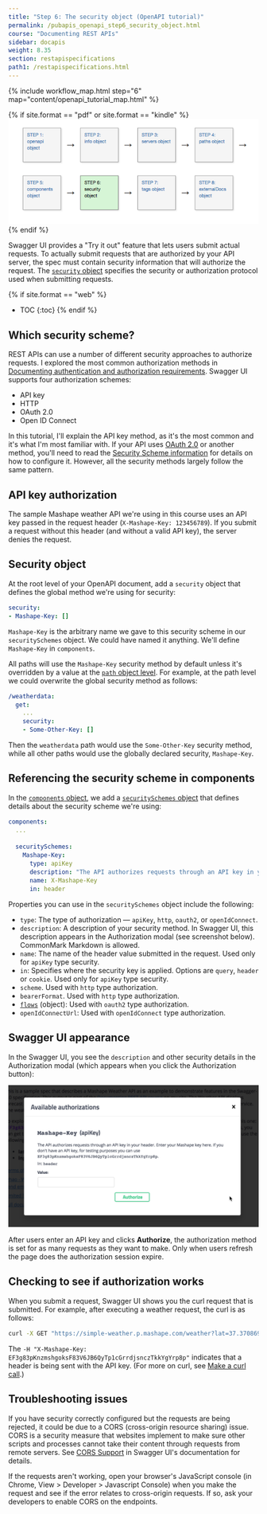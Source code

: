 ```yaml
---
title: "Step 6: The security object (OpenAPI tutorial)"
permalink: /pubapis_openapi_step6_security_object.html
course: "Documenting REST APIs"
sidebar: docapis
weight: 8.35
section: restapispecifications
path1: /restapispecifications.html
---
```


{% include workflow_map.html step="6" map="content/openapi_tutorial_map.html"  %}

{% if site.format == "pdf" or site.format == "kindle" %}
<img src="images/openapistep6.png"/>
{% endif %}

Swagger UI provides a "Try it out" feature that lets users submit actual requests. To actually submit requests that are authorized by your API server, the spec must contain security information that will authorize the request. The [`security` object](https://github.com/OAI/OpenAPI-Specification/blob/master/versions/3.0.0.md#securityRequirementObject) specifies the security or authorization protocol used when submitting requests.

{% if site.format == "web" %}
* TOC
{:toc}
{% endif %}

## Which security scheme?

REST APIs can use a number of different security approaches to authorize requests. I explored the most common authorization methods in [Documenting authentication and authorization requirements](docapis_more_about_authorization.html). Swagger UI supports four authorization schemes:

* API key
* HTTP
* OAuth 2.0
* Open ID Connect

In this tutorial, I'll explain the API key method, as it's the most common and it's what I'm most familiar with. If your API uses [OAuth 2.0](docapis_more_about_authorization.html#oauth-20) or another method, you'll need to read the [Security Scheme information](https://github.com/OAI/OpenAPI-Specification/blob/master/versions/3.0.0.md#security-scheme-object) for details on how to configure it. However, all the security methods largely follow the same pattern.

## API key authorization

The sample Mashape weather API we're using in this course uses an API key passed in the request header (`X-Mashape-Key: 123456789`). If you submit a request without this header (and without a valid API key), the server denies the request.

## Security object

At the root level of your OpenAPI document, add a `security` object that defines the global method we're using for security:

```yaml
security:
- Mashape-Key: []
```

`Mashape-Key` is the arbitrary name we gave to this security scheme in our `securitySchemes` object. We could have named it anything. We'll define `Mashape-Key` in `components`.

All paths will use the `Mashape-Key` security method by default unless it's overridden by a value at the [`path` object level](pubapis_openapi_step4_paths_object.html). For example, at the path level we could overwrite the global security method as follows:

```yaml
/weatherdata:
  get:
    ...
    security:
    - Some-Other-Key: []
```

Then the `weatherdata` path would use the `Some-Other-Key` security method, while all other paths would use the globally declared security, `Mashape-Key`.

## Referencing the security scheme in components

In the [`components` object](pubapis_openapi_step5_components_object.html), we add a [`securitySchemes` object](https://github.com/OAI/OpenAPI-Specification/blob/master/versions/3.0.0.md#securitySchemeObject) that defines details about the security scheme we're using:

```yaml
components:
  ...

  securitySchemes:
    Mashape-Key:
      type: apiKey
      description: "The API authorizes requests through an API key in your header. Enter your Mashape key here. If you don't have an API key, for testing purposes you can use `EF3g83pKnzmshgoksF83V6JB6QyTp1cGrrdjsnczTkkYgYrp8p`."
      name: X-Mashape-Key
      in: header
```

Properties you can use in the `securitySchemes` object include the following:

* `type`: The type of authorization &mdash; `apiKey`, `http`, `oauth2`, or `openIdConnect`.
* `description`: A description of your security method. In Swagger UI, this description appears in the Authorization modal (see screenshot below). CommonMark Markdown is allowed.
* `name`: The name of the header value submitted in the request. Used only for `apiKey` type security.
* `in`: Specifies where the security key is applied. Options are `query`, `header` or `cookie`. Used only for `apiKey` type security.
* `scheme`. Used with `http` type authorization.
* `bearerFormat`. Used with `http` type authorization.
* [`flows`](https://github.com/OAI/OpenAPI-Specification/blob/master/versions/3.0.0.md#oauthFlowsObject) (object): Used with `oauth2` type authorization.
* `openIdConnectUrl`: Used with `openIdConnect` type authorization.

## Swagger UI appearance

In the Swagger UI, you see the `description` and other security details in the Authorization modal (which appears when you click the Authorization button):

<a href="http://idratherbewriting.com/learnapidoc/assets/files/swagger/index.html" class="noExtIcon"><img src="images/openapitutorial_securityauth.png"/></a>

After users enter an API key and clicks **Authorize**, the authorization method is set for as many requests as they want to make. Only when users refresh the page does the authorization session expire.

## Checking to see if authorization works

When you submit a request, Swagger UI shows you the curl request that is submitted. For example, after executing a weather request, the curl is as follows:

```bash
curl -X GET "https://simple-weather.p.mashape.com/weather?lat=37.3708698&lng=-122.037593" -H "accept: text/plain" -H "X-Mashape-Key: EF3g83pKnzmshgoksF83V6JB6QyTp1cGrrdjsnczTkkYgYrp8p"
```

The `-H "X-Mashape-Key: EF3g83pKnzmshgoksF83V6JB6QyTp1cGrrdjsnczTkkYgYrp8p"` indicates that a header is being sent with the API key. (For more on curl, see [Make a curl call](docapis_make_curl_call.html).)

## Troubleshooting issues

If you have security correctly configured but the requests are being rejected, it could be due to a CORS (cross-origin resource sharing) issue. CORS is a security measure that websites implement to make sure other scripts and processes cannot take their content through requests from remote servers. See [CORS Support](https://github.com/swagger-api/swagger-ui#cors-support) in Swagger UI's documentation for details.

If the requests aren't working, open your browser's JavaScript console (in Chrome, View > Developer > Javascript Console) when you make the request and see if the error relates to cross-origin requests. If so, ask your developers to enable CORS on the endpoints.
